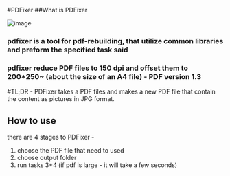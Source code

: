 #PDFixer
##What is PDFixer

![image](https://user-images.githubusercontent.com/3217869/204112764-aa1004a6-28b2-410a-b33b-72beccd3d135.png)

### pdfixer is a tool for pdf-rebuilding, that utilize common libraries and preform the specified task said
### pdfixer reduce PDF files to 150 dpi and offset them to 200*250~  (about the size of an A4 file) - PDF version 1.3 

#TL;DR - PDFixer takes a PDF files and makes a new PDF file that contain the content as pictures in JPG format.
## How to use
there are 4 stages to PDFixer -
1. choose the PDF file that need to used
2. choose output folder
3. run tasks 3+4 (if pdf is large - it will take a few seconds)
